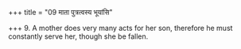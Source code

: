 +++
title = "09 माता पुत्रत्वस्य भूयांसि"

+++
9. A mother does very many acts for her son, therefore he must constantly serve her, though she be fallen.

